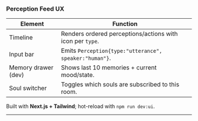 ### Perception Feed UX

| Element             | Function                                                  |
| ------------------- | --------------------------------------------------------- |
| Timeline            | Renders ordered perceptions/actions with icon per `type`. |
| Input bar           | Emits `Perception{type:"utterance", speaker:"human"}`.    |
| Memory drawer (dev) | Shows last 10 memories + current mood/state.              |
| Soul switcher       | Toggles which souls are subscribed to this room.          |

Built with **Next.js + Tailwind**; hot-reload with `npm run dev:ui`.

---
